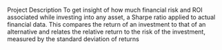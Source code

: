 Project Description
To get insight of how much financial risk and ROI associated while investing into any asset, a Sharpe ratio applied to actual financial data. This compares the return of an investment to that of an alternative and relates the relative return to the risk of the investment, measured by the standard deviation of returns